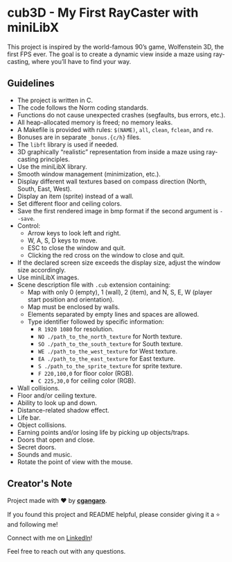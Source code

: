 # cub3D - My First RayCaster with miniLibX

This project is inspired by the world-famous 90’s game, Wolfenstein 3D, the first FPS ever. The goal is to create a dynamic view inside a maze using ray-casting, where you’ll have to find your way.

## Guidelines
- The project is written in C.
- The code follows the Norm coding standards.
- Functions do not cause unexpected crashes (segfaults, bus errors, etc.).
- All heap-allocated memory is freed; no memory leaks.
- A Makefile is provided with rules: `$(NAME)`, `all`, `clean`, `fclean`, and `re`.
- Bonuses are in separate `_bonus.{c/h}` files.
- The `libft` library is used if needed.
- 3D graphically “realistic” representation from inside a maze using ray-casting principles.
- Use the miniLibX library.
- Smooth window management (minimization, etc.).
- Display different wall textures based on compass direction (North, South, East, West).
- Display an item (sprite) instead of a wall.
- Set different floor and ceiling colors.
- Save the first rendered image in bmp format if the second argument is `--save`.
- Control:
  - Arrow keys to look left and right.
  - W, A, S, D keys to move.
  - ESC to close the window and quit.
  - Clicking the red cross on the window to close and quit.
- If the declared screen size exceeds the display size, adjust the window size accordingly.
- Use miniLibX images.
- Scene description file with `.cub` extension containing:
  - Map with only 0 (empty), 1 (wall), 2 (item), and N, S, E, W (player start position and orientation).
  - Map must be enclosed by walls.
  - Elements separated by empty lines and spaces are allowed.
  - Type identifier followed by specific information:
    - `R 1920 1080` for resolution.
    - `NO ./path_to_the_north_texture` for North texture.
    - `SO ./path_to_the_south_texture` for South texture.
    - `WE ./path_to_the_west_texture` for West texture.
    - `EA ./path_to_the_east_texture` for East texture.
    - `S ./path_to_the_sprite_texture` for sprite texture.
    - `F 220,100,0` for floor color (RGB).
    - `C 225,30,0` for ceiling color (RGB).
- Wall collisions.
- Floor and/or ceiling texture.
- Ability to look up and down.
- Distance-related shadow effect.
- Life bar.
- Object collisions.
- Earning points and/or losing life by picking up objects/traps.
- Doors that open and close.
- Secret doors.
- Sounds and music.
- Rotate the point of view with the mouse.

## Creator's Note
Project made with ❤️ by [**cgangaro**](https://github.com/cgangaro).

If you found this project and README helpful, please consider giving it a ⭐ and following me!

Connect with me on [LinkedIn](https://fr.linkedin.com/in/camille-gangarossa-2ab929227)!

Feel free to reach out with any questions.